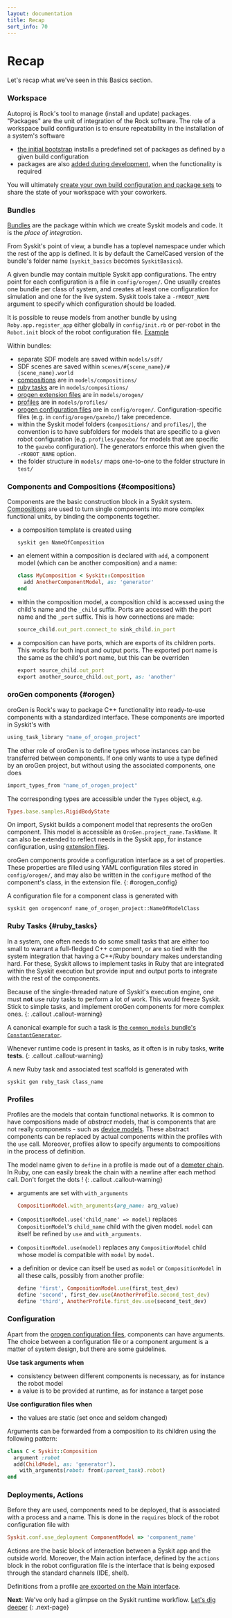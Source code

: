 ```yaml
---
layout: documentation
title: Recap
sort_info: 70
---
```


# Recap

Let's recap what we've seen in this Basics section.

### Workspace

Autoproj is Rock's tool to manage (install and update) packages. "Packages" are the unit
of integration of the Rock software. The role of a workspace build
configuration is to ensure repeatability in the installation of a system's
software

- [the initial bootstrap](installation.html) installs a predefined set of
  packages as defined by a given build configuration
- packages are also [added during development](composition.html#add_package),
  when the functionality is required

You will ultimately [create your own build configuration and package
sets](publishing.html) to share the state of your workspace with your
coworkers.

### Bundles

[Bundles](getting_started.html) are the package within which we create Syskit models and code. It is the _place of integration_.

From Syskit's point of view, a bundle has a toplevel namespace under which the rest of the app is defined. It is by default the CamelCased version of the bundle's folder name (`syskit_basics` becomes `SyskitBasics`).

A given bundle may contain multiple Syskit app configurations. The entry point
for each configuration is a file in `config/orogen/`. One usually creates one
bundle per class of system, and creates at least one configuration for
simulation and one for the live system. Syskit tools take a `-rROBOT_NAME`
argument to specify which configuration should be loaded.

It is possible to reuse models from another bundle by using `Roby.app.register_app`
either globally in `config/init.rb` or per-robot in the `Robot.init` block of the robot
configuration file. [Example](getting_started.html)

Within bundles:

- separate SDF models are saved within `models/sdf/`
- SDF scenes are saved within `scenes/#{scene_name}/#{scene_name}.world`
- [compositions](#compositions) are in `models/compositions/`
- [ruby tasks](#ruby_tasks) are in `models/compositions/`
- [orogen extension files](#orogen) are in `models/orogen/`
- [profiles](#profiles) are in `models/profiles/`
- [orogen configuration files](#orogen_config) are in `config/orogen/`.
  Configuration-specific files (e.g. in `config/orogen/gazebo/`) take precedence.
- within the Syskit model folders (`compositions/` and `profiles/`), the convention
  is to have subfolders for models that are specific to a given robot configuration
  (e.g. `profiles/gazebo/` for models that are specific to the `gazebo` configuration).
  The generators enforce this when given the `-rROBOT_NAME` option.
- the folder structure in `models/` maps one-to-one to the folder structure in `test/`

### Components and Compositions {#compositions}

Components are the basic construction block in a Syskit system.
[Compositions](composition.html) are used to turn single components into
more complex functional units, by binding the components together.

- a composition template is created using

  ~~~
  syskit gen NameOfComposition
  ~~~
- an element within a composition is declared with `add`, a component model
  (which can be another composition) and a name:

  ~~~ruby
  class MyComposition < Syskit::Composition
    add AnotherComponentModel, as: 'generator'
  end
  ~~~
- within the composition model, a composition child is accessed using the
  child's name and the `_child` suffix. Ports are accessed with the port name and
  the `_port` suffix. This is how connections are made:

  ~~~ruby
  source_child.out_port.connect_to sink_child.in_port
  ~~~
- a composition can have ports, which are exports of its children ports. This works
  for both input and output ports. The exported port name is the same as the child's
  port name, but this can be overriden

  ~~~ruby
  export source_child.out_port
  export another_source_child.out_port, as: 'another'
  ~~~

### oroGen components {#orogen}

oroGen is Rock's way to package C++ functionality into ready-to-use components with
a standardized interface. These components are imported in Syskit's with

~~~ruby
using_task_library "name_of_orogen_project"
~~~

The other role of oroGen is to define types whose instances can be transferred
between components. If one only wants to use a type defined by an oroGen
project, but without using the associated components, one does

~~~ruby
import_types_from "name_of_orogen_project"
~~~

The corresponding types are accessible under the `Types` object, e.g.

~~~ruby
Types.base.samples.RigidBodyState
~~~

On import, Syskit builds a component model that represents the oroGen
component. This model is accessible as `OroGen.project_name.TaskName`. It can
also be extended to reflect needs in the Syskit app, for instance
configuration, using [extension files](deployment.html#orogen_extension_files).

oroGen components provide a configuration interface as a set of properties.
These properties are filled using YAML configuration files stored in
`config/orogen/`, and may also be written in the `configure` method of the
component's class, in the extension file.
{: #orogen_config}

A configuration file for a component class is generated with

~~~
syskit gen orogenconf name_of_orogen_project::NameOfModelClass
~~~

### Ruby Tasks {#ruby_tasks}

In a system, one often needs to do some small tasks that are either too small
to warrant a full-fledged C++ component, or are so tied with the system integration
that having a C++/Ruby boundary makes understanding hard. For these, Syskit
allows to implement tasks in Ruby that are integrated within the Syskit
execution but provide input and output ports to integrate with the rest of the
components.

Because of the single-threaded nature of Syskit's execution engine, one must
**not** use ruby tasks to perform a lot of work. This would freeze Syskit.
Stick to simple tasks, and implement oroGen components for more complex ones.
{: .callout .callout-warning}

A canonical example for such a task is [the `common_models` bundle's `ConstantGenerator`](constant_generator.html).

Whenever runtime code is present in tasks, as it often is in ruby tasks,
**write tests**.
{: .callout .callout-warning}

A new Ruby task and associated test scaffold is generated with

~~~
syskit gen ruby_task class_name
~~~

### Profiles

Profiles are the models that contain functional networks. It is common to have
compositions made of _abstract_ models, that is components that are not really
components - such as [device models](devices.html). These abstract components
can be replaced by actual components within the profiles with the `use` call.
Moreover, profiles allow to specify arguments to compositions in the process
of definition.

The model name given to `define` in a profile is made out of a [demeter
chain](https://martinfowler.com/bliki/FluentInterface.html). In Ruby, one can
easily break the chain with a newline after each method call. Don't forget the
dots !
{: .callout .callout-warning}

- arguments are set with `with_arguments`

  ~~~ruby
  CompositionModel.with_arguments(arg_name: arg_value)
  ~~~

- `CompositionModel.use('child_name' => model)` replaces `CompositionModel`'s
  `child_name` child with the given model. `model` can itself be refined by `use`
  and `with_arguments`.
- `CompositionModel.use(model)` replaces any `CompositionModel`
  child whose model is compatible with `model` by `model`. 
- a definition or device can itself be used as `model` or `CompositionModel` in
  all these calls, possibly from another profile:

  ~~~ruby
  define 'first', CompositionModel.use(first_test_dev)
  define 'second', first_dev.use(AnotherProfile.second_test_dev)
  define 'third', AnotherProfile.first_dev.use(second_test_dev)
  ~~~

### Configuration

Apart from the [orogen configuration files](#orogen_config), components can have arguments.
The choice between a configuration file or a component argument is a matter of system design,
but there are some guidelines.

**Use task arguments when**

- consistency between different components is necessary, as for instance the robot model
- a value is to be provided at runtime, as for instance a target pose

**Use configuration files when**

- the values are static (set once and seldom changed)

Arguments can be forwarded from a composition to its children using the following pattern:

~~~ruby
class C < Syskit::Composition
  argument :robot
  add(ChildModel, as: 'generator').
    with_arguments(robot: from(:parent_task).robot)
end
~~~

### Deployments, Actions

Before they are used, components need to be deployed, that is associated with a
process and a name. This is done in the `requires` block of the robot
configuration file with

~~~ruby
Syskit.conf.use_deployment ComponentModel => 'component_name'
~~~

Actions are the basic block of interaction between a Syskit app and the outside
world.  Moreover, the Main action interface, defined by the `actions` block in
the robot configuration file is the interface that is being exposed through the
standard channels (IDE, shell).

Definitions from a profile [are exported on the Main interface](deployment.html#main).

**Next**: We've only had a glimpse on the Syskit runtime workflow. [Let's dig deeper](../runtime_overview/index.html)
{: .next-page}

